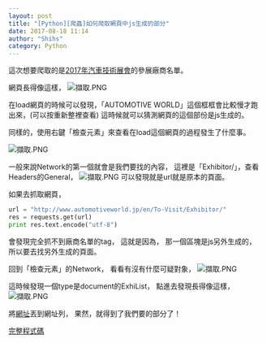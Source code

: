 ```yaml
---
layout: post
title: "[Python][爬蟲]如何爬取網頁中js生成的部分"
date: 2017-08-18 11:14
author: "Shihs"
category: Python
---
```


這次想要爬取的是[2017年汽車技術展會](http://www.automotiveworld.jp/en/To-Visit/Exhibitor/)的參展廠商名單。


網頁長得像這樣，
![擷取.PNG](http://user-image.logdown.io/user/13067/blog/12306/post/2185818/nYLZLEUgSQKEr6NcE1lI_%E6%93%B7%E5%8F%96.PNG)

在load網頁的時候可以發現，「AUTOMOTIVE WORLD」這個框框會比較慢才跑出來，(可以按重新整裡查看)
這時候就可以猜測網頁的這個部份是js生成的。

同樣的，使用右鍵「檢查元素」來查看在load這個網頁的過程發生了什麼事。 

![擷取.PNG](http://user-image.logdown.io/user/13067/blog/12306/post/2185818/larcwggRn6FbWCLYL1rA_%E6%93%B7%E5%8F%96.PNG)

一般來說Network的第一個就會是我們要找的內容，
這裡是「Exhibitor/」，查看Headers的General，
![擷取.PNG](http://user-image.logdown.io/user/13067/blog/12306/post/2185818/QUmMTlxTwmt8yAQAVlxb_%E6%93%B7%E5%8F%96.PNG)
可以發現就是url就是原本的頁面。

如果去抓取網頁，
```python
url = "http://www.automotiveworld.jp/en/To-Visit/Exhibitor/"
res = requests.get(url)
print res.text.encode("utf-8")
```
會發現完全抓不到廠商名單的tag，
這就是因為，
那一個區塊是js另外生成的，
所以要去找另外生成的頁面。

回到「檢查元素」的Network，
看看有沒有什麼可疑對象，
![擷取.PNG](http://user-image.logdown.io/user/13067/blog/12306/post/2185818/YHWc9omST2SYb4hBRXmF_%E6%93%B7%E5%8F%96.PNG)

這時候發現一個type是document的ExhiList，
點進去發現長得像這樣，
![擷取.PNG](http://user-image.logdown.io/user/13067/blog/12306/post/2185818/Yg3xAxdQAaq1yslM19XG_%E6%93%B7%E5%8F%96.PNG)

將[網址](http://jan2017.tems-system.com/ExhiSearch/AUTO/eng/ExhiList)丟到網址列，
果然，就得到了我們要的部分了！


[完整程式碼](https://github.com/shihs/crawlers/tree/master/2017%E5%B9%B4%E6%B1%BD%E8%BB%8A%E6%8A%80%E8%A1%93%E5%B1%95%E6%9C%83)








